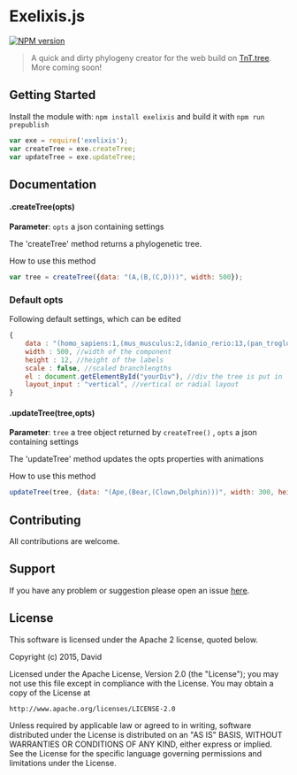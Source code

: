 # Exelixis.js

[![NPM version](http://img.shields.io/npm/v/exelixisjs.svg)](https://www.npmjs.org/package/exelixis)  

> A quick and dirty phylogeny creator for the web build on [TnT.tree](https://github.com/emepyc/tnt.tree). More coming soon!

## Getting Started
Install the module with: `npm install exelixis` and build it with `npm run prepublish`

```javascript
var exe = require('exelixis');
var createTree = exe.createTree;
var updateTree = exe.updateTree;
```

## Documentation

#### .createTree(opts)

**Parameter**: `opts` a json containing settings

The 'createTree' method returns a phylogenetic tree.

How to use this method

```javascript
var tree = createTree({data: "(A,(B,(C,D)))", width: 500});
```

### Default opts 
Following default settings, which can be edited

```javascript
{
	data : "(homo_sapiens:1,(mus_musculus:2,(danio_rerio:13,(pan_troglodytes:9,taeniopygia_guttata:10,callithrix_jacchus:1):12):4);",
	width : 500, //width of the component
	height : 12, //height of the labels
	scale : false, //scaled branchlengths
	el : document.getElementById("yourDiv"), //div the tree is put in
	layout_input : "vertical", //vertical or radial layout
}
```



#### .updateTree(tree,opts)

**Parameter**: `tree` a tree object returned by `createTree()` , `opts` a json containing settings

The 'updateTree' method updates the opts properties with animations

How to use this method

```javascript
updateTree(tree, {data: "(Ape,(Bear,(Clown,Dolphin)))", width: 300, heigth: 20});
```

## Contributing

All contributions are welcome.

## Support

If you have any problem or suggestion please open an issue [here](https://github.com/daviddao/exelixisjs/issues).

## License 
This software is licensed under the Apache 2 license, quoted below.

Copyright (c) 2015, David

Licensed under the Apache License, Version 2.0 (the "License"); you may not
use this file except in compliance with the License. You may obtain a copy of
the License at

    http://www.apache.org/licenses/LICENSE-2.0

Unless required by applicable law or agreed to in writing, software
distributed under the License is distributed on an "AS IS" BASIS, WITHOUT
WARRANTIES OR CONDITIONS OF ANY KIND, either express or implied. See the
License for the specific language governing permissions and limitations under
the License.
